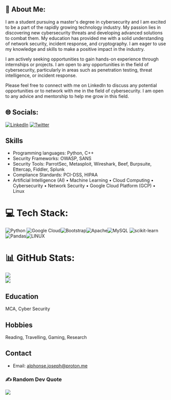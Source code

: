 ## 💫 About Me:


I am a student pursuing a master's degree in cybersecurity and I am excited to be a part of the rapidly growing technology industry. My passion lies in discovering new cybersecurity threats and developing advanced solutions to combat them. My education has provided me with a solid understanding of network security, incident response, and cryptography. I am eager to use my knowledge and skills to make a positive impact in the industry.

I am actively seeking opportunities to gain hands-on experience through internships or projects. I am open to any opportunities in the field of cybersecurity, particularly in areas such as penetration testing, threat intelligence, or incident response.

Please feel free to connect with me on LinkedIn to discuss any potential opportunities or to network with me in the field of cybersecurity. I am open to any advice and mentorship to help me grow in this field.

## 🌐 Socials:
[![LinkedIn](https://img.shields.io/badge/LinkedIn-%230077B5.svg?logo=linkedin&logoColor=white)](https://www.linkedin.com/in/alphonse-joseph) [![Twitter](https://img.shields.io/badge/Twitter-%231DA1F2.svg?logo=Twitter&logoColor=white)](https://twitter.com/@Al_FonZ_)


## Skills

- Programming languages: Python, C++
- Security Frameworks: OWASP, SANS
- Security Tools: ParrotSec, Metasploit, Wireshark, Beef, Burpsuite, Ettercap, Fiddler, Splunk
- Compliance Standards: PCI-DSS, HIPAA
- Artificial Intelligence (AI) • Machine Learning • Cloud Computing • Cybersecurity • Network Security •
  Google Cloud Platform (GCP) • Linux 


# 💻 Tech Stack:
![Python](https://img.shields.io/badge/python-3670A0?style=for-the-badge&logo=python&logoColor=ffdd54) ![Google Cloud](https://img.shields.io/badge/Google%20Cloud-%234285F4.svg?style=for-the-badge&logo=google-cloud&logoColor=white)![Bootstrap](https://img.shields.io/badge/bootstrap-%23563D7C.svg?style=for-the-badge&logo=bootstrap&logoColor=white)![Apache](https://img.shields.io/badge/apache-%23D42029.svg?style=for-the-badge&logo=apache&logoColor=white)![MySQL](https://img.shields.io/badge/mysql-%2300f.svg?style=for-the-badge&logo=mysql&logoColor=white) ![scikit-learn](https://img.shields.io/badge/scikit--learn-%23F7931E.svg?style=for-the-badge&logo=scikit-learn&logoColor=white)![Pandas](https://img.shields.io/badge/pandas-%23150458.svg?style=for-the-badge&logo=pandas&logoColor=white)![LINUX](https://img.shields.io/badge/Linux-FCC624?style=for-the-badge&logo=linux&logoColor=black) 


# 📊 GitHub Stats:
![](https://github-readme-stats.vercel.app/api?username=63n713m4n&theme=radical&hide_border=false&include_all_commits=false&count_private=false)<br/>
![](https://github-readme-streak-stats.herokuapp.com/?user=63n713m4n&theme=radical&hide_border=false)<br/>


## Education
MCA, Cyber Security 
##  Hobbies
Reading, Travelling, Gaming, Research


## Contact

- Email:   alphonse.joseph@proton.me


### ✍️ Random Dev Quote
![](https://quotes-github-readme.vercel.app/api?type=horizontal&theme=radical)




